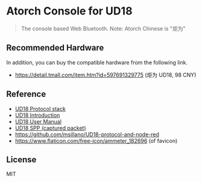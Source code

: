 # Atorch Console for UD18

> The console based Web Bluetooth.
> Note: Atorch Chinese is "炬为"

## Recommended Hardware

In addition, you can buy the compatible hardware from the following link.

- <https://detail.tmall.com/item.htm?id=597691329775> (炬为 UD18, 98 CNY)

## Reference

- [UD18 Protocol stack](docs/UD18-Protocol.md)
- [UD18 Introduction](docs/UD18-Introduction.jpg)
- [UD18 User Manual](docs/UD18-User-manual.jpg)
- [UD18 SPP (captured packet)](docs/UD18-SPP.pcap)
- <https://github.com/msillano/UD18-protocol-and-node-red>
- <https://www.flaticon.com/free-icon/ammeter_182696> (of favicon)

## License

MIT
